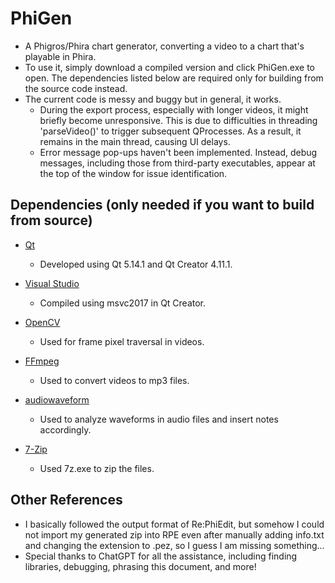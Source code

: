 # PhiGen
- A Phigros/Phira chart generator, converting a video to a chart that's playable in Phira.
- To use it, simply download a compiled version and click PhiGen.exe to open. The dependencies listed below are required only for building from the source code instead.
- The current code is messy and buggy but in general, it works. 
  - During the export process, especially with longer videos, it might briefly become unresponsive. This is due to difficulties in threading 'parseVideo()' to trigger subsequent QProcesses. As a result, it remains in the main thread, causing UI delays.
  - Error message pop-ups haven't been implemented. Instead, debug messages, including those from third-party executables, appear at the top of the window for issue identification.

## Dependencies (only needed if you want to build from source)

- [Qt](https://www.qt.io/)
  - Developed using Qt 5.14.1 and Qt Creator 4.11.1.

- [Visual Studio](https://visualstudio.microsoft.com/vs/older-downloads/)
  - Compiled using msvc2017 in Qt Creator.

- [OpenCV](https://opencv.org/releases/)
  - Used for frame pixel traversal in videos.

- [FFmpeg](https://ffmpeg.org/)
  - Used to convert videos to mp3 files.

- [audiowaveform](https://github.com/bbc/audiowaveform)
  - Used to analyze waveforms in audio files and insert notes accordingly.

- [7-Zip](https://www.7-zip.org/)
  - Used 7z.exe to zip the files.

## Other References

- I basically followed the output format of Re:PhiEdit, but somehow I could not import my generated zip into RPE even after manually adding info.txt and changing the extension to .pez, so I guess I am missing something... 
- Special thanks to ChatGPT for all the assistance, including finding libraries, debugging, phrasing this document, and more!